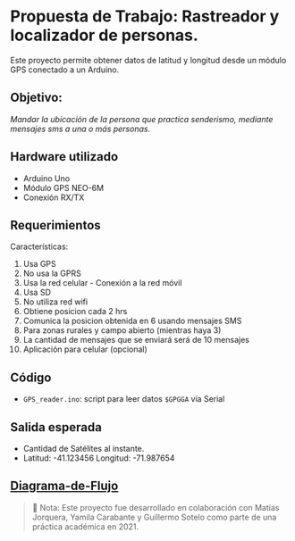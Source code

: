 
# Propuesta de Trabajo: Rastreador y localizador de personas.

Este proyecto permite obtener datos de latitud y longitud desde un módulo GPS conectado a un Arduino.

## Objetivo:
*Mandar la ubicación de la persona que practica senderismo, mediante mensajes sms a una o más personas.*

## Hardware utilizado

- Arduino Uno
- Módulo GPS NEO-6M
- Conexión RX/TX

## Requerimientos
Características:
1. Usa GPS
2. No usa la GPRS 
3. Usa la red celular - Conexión a la red móvil
4. Usa SD
5. No utiliza red wifi
6. Obtiene posicion cada 2 hrs 
7. Comunica la posicion obtenida en 6 usando mensajes SMS
8. Para zonas rurales y campo abierto (mientras haya 3)
9. La cantidad de mensajes que se enviará será de 10 mensajes
10. Aplicación para celular (opcional)

## Código

- `GPS_reader.ino`: script para leer datos `$GPGGA` vía Serial

## Salida esperada
- Cantidad de Satélites al instante.
- Latitud: -41.123456 Longitud: -71.987654

[Diagrama-de-Flujo](https://drive.google.com/file/d/1MvYVMCX9AJ9mTIO3pQfe5HQFLFGDXnZP/view?usp=sharing)
--

> 📢 Nota: Este proyecto fue desarrollado en colaboración con Matías Jorquera, Yamila Carabante y Guillermo Sotelo como parte de una práctica académica en 2021.


